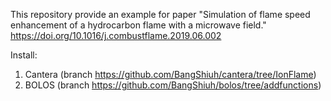 This repository provide an example for paper
"Simulation of flame speed enhancement of a hydrocarbon flame with a microwave field." 
https://doi.org/10.1016/j.combustflame.2019.06.002

Install:
1. Cantera (branch https://github.com/BangShiuh/cantera/tree/IonFlame)
2. BOLOS (branch https://github.com/BangShiuh/bolos/tree/addfunctions)
